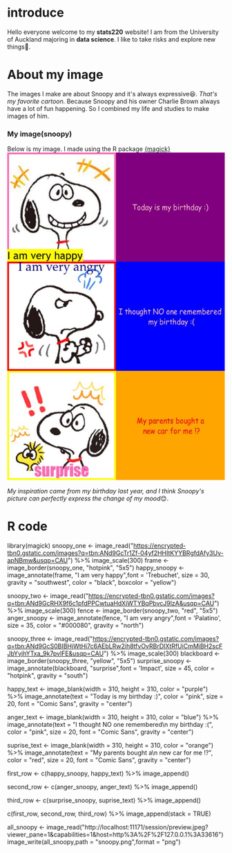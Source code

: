 # introduce
Hello everyone welcome to my **stats220** website!
I am from the University of Auckland majoring in **data science**. I like to take risks and explore new things🙌.
# About my image
The images I make are about Snoopy and it's always expressive😆. _That's my favorite cartoon._ Because Snoopy and his owner Charlie Brown always have a lot of fun happening. So I combined my life and studies to make images of him.
### My image(snoopy)
Below is my image. I made using the R package [{magick}](https://cran.r-project.org/web/packages/magick/vignettes/intro.html)
![snoopy](https://github.com/RuoqiZhang7/stats220/blob/main/snoopy.png)

_My inspiration came from my birthday last year, and I think Snoopy's picture can perfectly express the change of my mood_😊.

# **R code**
library(magick)
snoopy_one <- image_read("https://encrypted-tbn0.gstatic.com/images?q=tbn:ANd9GcTr1Zf-04yf2HHItKYYBRgfdAfy3Uv-apNBmw&usqp=CAU") %>%
  image_scale(300)
frame <- image_border(snoopy_one, "hotpink", "5x5")
happy_snoopy <- image_annotate(frame, "I am very happy",font = 'Trebuchet', size = 30, gravity = "southwest", color = "black", boxcolor = "yellow")  

snoopy_two <- image_read("https://encrypted-tbn0.gstatic.com/images?q=tbn:ANd9GcRHX9f6c1pfdPPCwtuaHdXiWTYBqPbvcJ9lzA&usqp=CAU") %>%
  image_scale(300)
fence <- image_border(snoopy_two, "red", "5x5")
anger_snoopy <- image_annotate(fence, "I am very angry",font = 'Palatino', size = 35, color = "#000080", gravity = "north")

snoopy_three <- image_read("https://encrypted-tbn0.gstatic.com/images?q=tbn:ANd9GcS0BIBHjWtHi7c6AEbLRw2ih8tfvOvRBrDIXtRfUiCmMiBH2scFJbYvjhYTxa_9k7pvlFE&usqp=CAU") %>%
  image_scale(300)
blackboard <- image_border(snoopy_three, "yellow", "5x5")
surprise_snoopy <- image_annotate(blackboard, "surprise",font = 'Impact', size = 45, color = "hotpink", gravity = "south")

happy_text <- image_blank(width = 310, 
                          height = 310, 
                          color = "purple") %>%
  image_annotate(text = "Today is my birthday :)",
                 color = "pink",
                 size = 20,
                 font = "Comic Sans",
                 gravity = "center")

anger_text <- image_blank(width = 310, 
                         height = 310, 
                         color = "blue") %>%
  image_annotate(text = "I thought NO one remembered\n my birthday :(",
                 color = "pink",
                 size = 20,
                 font = "Comic Sans",
                 gravity = "center")

suprise_text <- image_blank(width = 310, 
                       height = 310, 
                       color = "orange") %>%
  image_annotate(text = "My parents bought a\n new car for me !?",
                 color = "red",
                 size = 20,
                 font = "Comic Sans",
                 gravity = "center")

first_row <- c(happy_snoopy, happy_text) %>%
  image_append()

second_row <- c(anger_snoopy, anger_text) %>%
  image_append()

third_row <- c(surprise_snoopy, suprise_text) %>%
  image_append()

c(first_row, second_row, third_row) %>%
  image_append(stack = TRUE)

all_snoopy <- image_read("http://localhost:11171/session/preview.jpeg?viewer_pane=1&capabilities=1&host=http%3A%2F%2F127.0.0.1%3A33616")
image_write(all_snoopy,path = "snoopy.png",format = "png")



